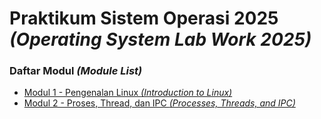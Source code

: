 # Praktikum Sistem Operasi 2025 _(Operating System Lab Work 2025)_

### Daftar Modul _(Module List)_

- [Modul 1 - Pengenalan Linux _(Introduction to Linux)_](/modul-1/)
- [Modul 2 - Proses, Thread, dan IPC _(Processes, Threads, and IPC)_](/modul-2/)
